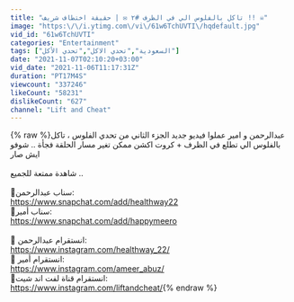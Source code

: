 ```yaml
---
title: "تاكل بالفلوس الي في الظرف #٢ ✉️ | حقيقة اختطاف شريف !! ☠️"
image: "https:\/\/i.ytimg.com\/vi\/61w6TchUVTI\/hqdefault.jpg"
vid_id: "61w6TchUVTI"
categories: "Entertainment"
tags: ["السعودية","تحدي الاكل","تحدي الأكل"]
date: "2021-11-07T02:10:20+03:00"
vid_date: "2021-11-06T11:17:31Z"
duration: "PT17M4S"
viewcount: "337246"
likeCount: "58231"
dislikeCount: "627"
channel: "Lift and Cheat"
---
```

{% raw %}عبدالرحمن و امير عملوا فيديو جديد الجزء الثاني من تحدي الفلوس ، تاكل بالفلوس الي تطلع في الظرف + كروت اكشن ممكن تغير مسار الحلقة فجأة .. شوفو ايش صار <br /><br />شاهدة ممتعة للجميع .. <br /><br /> 👻سناب عبدالرحمن: <br /><a rel="nofollow" target="blank" href="https://www.snapchat.com/add/healthway22">https://www.snapchat.com/add/healthway22</a><br />👻سناب أمير: <br /><a rel="nofollow" target="blank" href="https://www.snapchat.com/add/happymeero">https://www.snapchat.com/add/happymeero</a><br /><br />📸 انستقرام عبدالرحمن: <br /><a rel="nofollow" target="blank" href="https://www.instagram.com/healthway_22/">https://www.instagram.com/healthway_22/</a><br /> 📸 انستقرام أمير:<br /><a rel="nofollow" target="blank" href="https://www.instagram.com/ameer_abuz/">https://www.instagram.com/ameer_abuz/</a><br />📸انستقرام قناة لفت اند شيت:<br /><a rel="nofollow" target="blank" href="https://www.instagram.com/liftandcheat/">https://www.instagram.com/liftandcheat/</a>{% endraw %}
